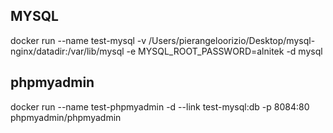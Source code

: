 ## MYSQL

docker run --name test-mysql -v /Users/pierangeloorizio/Desktop/mysql-nginx/datadir:/var/lib/mysql -e MYSQL_ROOT_PASSWORD=alnitek -d mysql


## phpmyadmin
docker run --name test-phpmyadmin -d --link test-mysql:db -p 8084:80 phpmyadmin/phpmyadmin

